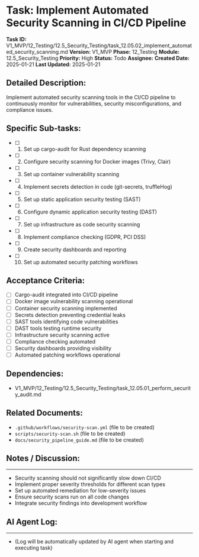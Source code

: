 # Task: Implement Automated Security Scanning in CI/CD Pipeline

**Task ID:** V1_MVP/12_Testing/12.5_Security_Testing/task_12.05.02_implement_automated_security_scanning.md
**Version:** V1_MVP
**Phase:** 12_Testing
**Module:** 12.5_Security_Testing
**Priority:** High
**Status:** Todo
**Assignee:**
**Created Date:** 2025-01-21
**Last Updated:** 2025-01-21

## Detailed Description:
Implement automated security scanning tools in the CI/CD pipeline to continuously monitor for vulnerabilities, security misconfigurations, and compliance issues.

## Specific Sub-tasks:
- [ ] 1. Set up cargo-audit for Rust dependency scanning
- [ ] 2. Configure security scanning for Docker images (Trivy, Clair)
- [ ] 3. Set up container vulnerability scanning
- [ ] 4. Implement secrets detection in code (git-secrets, truffleHog)
- [ ] 5. Set up static application security testing (SAST)
- [ ] 6. Configure dynamic application security testing (DAST)
- [ ] 7. Set up infrastructure as code security scanning
- [ ] 8. Implement compliance checking (GDPR, PCI DSS)
- [ ] 9. Create security dashboards and reporting
- [ ] 10. Set up automated security patching workflows

## Acceptance Criteria:
- [ ] Cargo-audit integrated into CI/CD pipeline
- [ ] Docker image vulnerability scanning operational
- [ ] Container security scanning implemented
- [ ] Secrets detection preventing credential leaks
- [ ] SAST tools identifying code vulnerabilities
- [ ] DAST tools testing runtime security
- [ ] Infrastructure security scanning active
- [ ] Compliance checking automated
- [ ] Security dashboards providing visibility
- [ ] Automated patching workflows operational

## Dependencies:
- V1_MVP/12_Testing/12.5_Security_Testing/task_12.05.01_perform_security_audit.md

## Related Documents:
- `.github/workflows/security-scan.yml` (file to be created)
- `scripts/security-scan.sh` (file to be created)
- `docs/security_pipeline_guide.md` (file to be created)

## Notes / Discussion:
---
* Security scanning should not significantly slow down CI/CD
* Implement proper severity thresholds for different scan types
* Set up automated remediation for low-severity issues
* Ensure security scans run on all code changes
* Integrate security findings into development workflow

## AI Agent Log:
---
* (Log will be automatically updated by AI agent when starting and executing task)